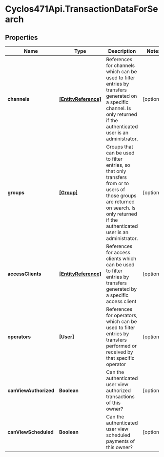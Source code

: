 # Cyclos471Api.TransactionDataForSearch

## Properties
Name | Type | Description | Notes
------------ | ------------- | ------------- | -------------
**channels** | [**[EntityReference]**](EntityReference.md) | References for channels which can be used to filter entries by transfers generated on a specific channel. Is only returned if the authenticated user is an administrator.  | [optional] 
**groups** | [**[Group]**](Group.md) | Groups that can be used to filter entries, so that only transfers from or to users of those groups are returned on search. Is only returned if the authenticated user is an administrator.  | [optional] 
**accessClients** | [**[EntityReference]**](EntityReference.md) | References for access clients which can be used to filter entries by transfers generated by a specific access client   | [optional] 
**operators** | [**[User]**](User.md) | References for operators, which can be used to filter entries by transfers performed or received by that specific operator   | [optional] 
**canViewAuthorized** | **Boolean** | Can the authenticated user view authorized transactions of this owner?   | [optional] 
**canViewScheduled** | **Boolean** | Can the authenticated user view scheduled payments of this owner?   | [optional] 


